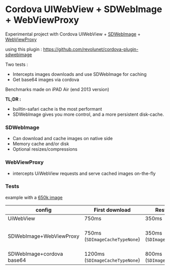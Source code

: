 
# Cordova UIWebView + SDWebImage + WebViewProxy

Experimental project with Cordova UIWebView + [SDWebImage](https://github.com/rs/SDWebImage) + [WebViewProxy](https://github.com/marcuswestin/WebViewProxy)

using this plugin : https://github.com/revolunet/cordova-plugin-sdwebimage

Two tests :

 - Intercepts images downloads and use SDWebImage for caching
 - Get base64 images via cordova

Benchmarks made on iPAD Air (end 2013 version)

**TL;DR :**
 - builtin-safari cache is the most performant
 - SDWebImage gives you more control, and a more persistent disk-cache.

### SDWebImage

 - Can download and cache images on native side
 - Memory cache and/or disk
 - Optional resizes/compressions

### WebViewProxy

 - intercepts UiWebView requests and serve cached images on-the-fly

### Tests

example with a [650k image](http://img0.mxstatic.com/wallpapers/232ae79ed2a5532d717cf361adc7af0d_large.jpeg)


| config | First download |  Restore cache |  Re-display |
|-------|----------|--------|-------|
| UiWebView  | 750ms | 350ms | 10ms |
| SDWebImage+WebViewProxy | 750ms (`SDImageCacheTypeNone`)| 350ms  (`SDImageCacheTypeDisk`)| 150ms (`SDImageCacheTypeMemory`) or 10ms (with force safari cache) |
| SDWebImage+cordova base64 | 1200ms (`SDImageCacheTypeNone`)| 800ms  (`SDImageCacheTypeDisk`)| 500ms (`SDImageCacheTypeMemory`) |
